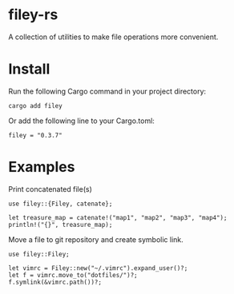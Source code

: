 # filey-rs
A collection of utilities to make file operations more convenient.

# Install
Run the following Cargo command in your project directory:
```
cargo add filey
```
Or add the following line to your Cargo.toml:
```
filey = "0.3.7"
```

# Examples
Print concatenated file(s)
```
use filey::{Filey, catenate};

let treasure_map = catenate!("map1", "map2", "map3", "map4");
println!("{}", treasure_map);
```

Move a file to git repository and create symbolic link.
```
use filey::Filey;

let vimrc = Filey::new("~/.vimrc").expand_user()?;
let f = vimrc.move_to("dotfiles/")?;
f.symlink(&vimrc.path())?;
```
